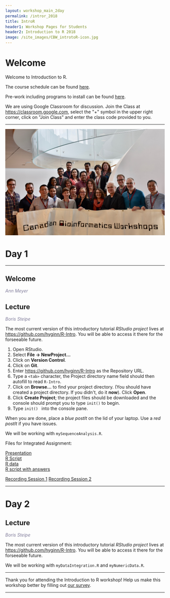 ```yaml
---
layout: workshop_main_2day
permalink: /intror_2018
title: IntroR
header1: Workshop Pages for Students
header2: Introduction to R 2018
image: /site_images/CBW_introtoR-icon.jpg
---
```

# Welcome <a id="welcome"></a>

Welcome to Introduction to R.  

The course schedule can be found [here](https://bioinformaticsdotca.github.io/intror_2018_schedule). 

Pre-work including programs to install can be found [here](https://bioinformaticsdotca.github.io/intror_2018_prework).  

We are using Google Classroom for discussion. Join the Class at https://classroom.google.com, select the "+" symbol in the upper right corner, click on "Join Class" and enter the class code provided to you.

***

<img src="https://github.com/bioinformaticsdotca/IntroR_2018/blob/master/CBW-may-14-2018.jpg?raw=true" alt="Class Photo" width="750" />

# Day 1 <a id="day1"></a>

***

## Welcome

*<font color="#827e9c">Ann Meyer</font>*

## Lecture

*<font color="#827e9c">Boris Steipe</font>* 

The most current version of this introductory tutorial *RStudio project* lives at <https://github.com/hyginn/R-Intro>. You will be able to access it there for the forseeable future.  
  
1. Open RStudio.  
2. Select **File → NewProject...**  
3. Click on **Version Control**.  
4. Click on **Git**.  
5. Enter <https://github.com/hyginn/R-Intro> as the Repository URL.  
6. Type a `<tab>` character, the Project directory name field should then autofill to read `R-Intro`.  
7. Click on **Browse...** to find your project directory. (You should have created a project directory. If you didn't, do it **now**). Click **Open**.  
8. Click **Create Project**; the project files should be downloaded and the console should prompt you to type `init()` to begin.  
9. Type `init() ` into the console pane.  

When you are done, place a _blue postIt_ on the lid of your laptop. Use a _red postIt_ if you have issues.  

We will be working with `mySequenceAnalysis.R`.

Files for Integrated Assignment:

[Presentation](https://drive.google.com/a/bioinformatics.ca/file/d/1YOuaB4u5ujVbaO9tJ9NSZgk9xRGPrIDl/view?usp=sharing)  
[R Script](https://raw.githubusercontent.com/bioinformaticsdotca/IntroR_2018/master/Intro%20R%20Integrated%20Assignment%20ggplot2%20--%20script.R)  
[R data](https://github.com/bioinformaticsdotca/IntroR_2018/raw/master/MYC-let-7-ggplot-data.rds)  
[R script with answers](https://raw.githubusercontent.com/bioinformaticsdotca/IntroR_2018/master/Intro%20R%20Integrated%20Assignment%20ggplot2%20--%20master.R)  

[Recording Session 1](https://www.youtube.com/watch?v=Mo5H_T0x9OE&list=PL3izGL6oi0S-h3swgRWK7qSxMHMamHemY&index=1)
[Recording Session 2](https://www.youtube.com/watch?v=cMbzRHAqo-4&list=PL3izGL6oi0S-h3swgRWK7qSxMHMamHemY&index=2)

***

# Day 2 <a id="day2"></a>

## Lecture

*<font color="#827e9c">Boris Steipe</font>* 

The most current version of this introductory tutorial *RStudio project* lives at <https://github.com/hyginn/R-Intro>. You will be able to access it there for the forseeable future.  

We will be working with `myDataIntegration.R` and `myNumericData.R`.  

***

Thank you for attending the Introduction to R workshop! Help us make this workshop better by filling out [our survey](https://goo.gl/forms/UYKi2kppAdH8JCWS2). 

***
